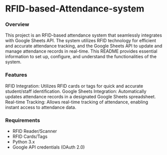 # RFID-based-Attendance-system
### Overview ###
This project is an RFID-based attendance system that seamlessly integrates with Google Sheets API. The system utilizes RFID technology for efficient and accurate attendance tracking, and the Google Sheets API to update and manage attendance records in real-time. This README provides essential information to set up, configure, and understand the functionalities of the system.

### Features ###
RFID Integration: Utilizes RFID cards or tags for quick and accurate student/staff identification.
Google Sheets Integration: Automatically updates attendance records in a designated Google Sheets spreadsheet.
Real-time Tracking: Allows real-time tracking of attendance, enabling instant access to attendance data.
### Requirements ###
  * RFID Reader/Scanner
  * RFID Cards/Tags
  * Python 3.x
  * Google API credentials (OAuth 2.0)
